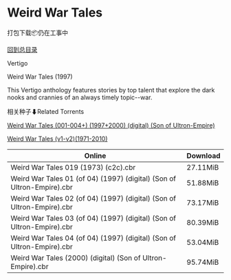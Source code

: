 # Weird War Tales

打包下载📦仍在工事中

[回到总目录](/Catalogs.md)

Vertigo

Weird War Tales (1997)

This Vertigo anthology features stories by top talent that explore the dark nooks and crannies of an always timely topic--war.





相关种子⬇Related Torrents

[Weird War Tales (001-004+) (1997+2000) (digital) (Son of Ultron-Empire)](https://github.com/alicewish/markdown/blob/master/torrent/Weird-War-Tales--001-004----1997-2000---digital---Son-of-Ultron-Empire.md)

[Weird War Tales (v1-v2)(1971-2010)](https://github.com/alicewish/markdown/blob/master/torrent/Weird-War-Tales--v1-v2--1971-2010.md)

Online | Download
--- | ---
Weird War Tales 019 (1973) (c2c).cbr | 27.11MiB
Weird War Tales 01 (of 04) (1997) (digital) (Son of Ultron-Empire).cbr | 51.88MiB
Weird War Tales 02 (of 04) (1997) (digital) (Son of Ultron-Empire).cbr | 73.17MiB
Weird War Tales 03 (of 04) (1997) (digital) (Son of Ultron-Empire).cbr | 80.39MiB
Weird War Tales 04 (of 04) (1997) (digital) (Son of Ultron-Empire).cbr | 53.04MiB
Weird War Tales (2000) (digital) (Son of Ultron-Empire).cbr | 95.74MiB